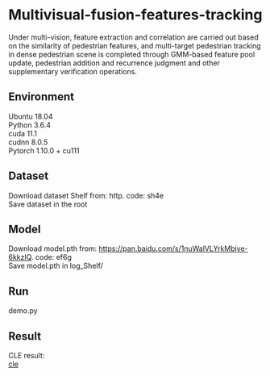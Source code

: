 # Multivisual-fusion-features-tracking
Under multi-vision, feature extraction and correlation are carried out based on the similarity of pedestrian features, and multi-target pedestrian tracking in dense pedestrian scene is completed through GMM-based feature pool update, pedestrian addition and recurrence judgment and other supplementary verification operations.

## Environment
Ubuntu 18.04  
Python 3.6.4  
cuda 11.1  
cudnn 8.0.5  
Pytorch 1.10.0 + cu111

## Dataset
Download dataset Shelf from: http. code: sh4e  
Save dataset in the root  

## Model
Download model.pth from: https://pan.baidu.com/s/1nuWalVLYrkMbiye-6kkzIQ. code: ef6g  
Save model.pth in log_Shelf/  

## Run
demo.py  

## Result
CLE result:  
[cle]()
